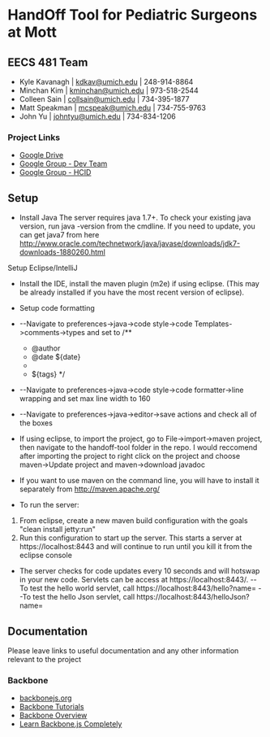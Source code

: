 # HandOff Tool for Pediatric Surgeons at Mott

## EECS 481 Team
* Kyle Kavanagh | kdkav@umich.edu | 248-914-8864
* Minchan Kim | kminchan@umich.edu | 973-518-2544
* Colleen Sain | collsain@umich.edu | 734-395-1877
* Matt Speakman | mcspeak@umich.edu | 734-755-9763
* John Yu | johntyu@umich.edu | 734-834-1206

### Project Links
* [Google Drive](https://drive.google.com/a/umich.edu/folderview?id=0B8zz7U-1l1l4Zm1DV01NU1Q4N1U&usp=sharing)
* [Google Group - Dev Team](https://groups.google.com/forum/#!forum/mott-handoff-project-dev-team)
* [Google Group - HCID](https://groups.google.com/forum/#!forum/hcid-2014)

## Setup
* Install Java
The server requires java 1.7+. To check your existing java version, run java -version from the cmdline.  If you need to update, you can get java7 from here
http://www.oracle.com/technetwork/java/javase/downloads/jdk7-downloads-1880260.html

Setup Eclipse/IntelliJ
* Install the IDE, install the maven plugin (m2e) if using eclipse. (This may be already installed if you have the most recent version of eclipse).
* Setup code formatting
*  --Navigate to preferences->java->code style->code Templates->comments->types and set to
    /**
     * @author <Name>
     * @date ${date}
     *
     * ${tags}
    */
*  --Navigate to preferences->java->code style->code formatter->line wrapping and set max line width to 160
*  --Navigate to preferences->java->editor->save actions and check all of the boxes
* If using eclipse, to import the project, go to File->import->maven project, then navigate to the handoff-tool folder in the repo.  I would reccomend after importing the project to right click on the project and choose maven->Update project and maven->download javadoc

* If you want to use maven on the command line, you will have to install it separately from http://maven.apache.org/

* To run the server:
1. From eclipse, create a new maven build configuration with the goals "clean install jetty:run"
2. Run this configuration to start up the server.  This starts a server at https://localhost:8443 and will continue to run until you kill it from the eclipse console

* The server checks for code updates every 10 seconds and will hotswap in your new code.
Servlets can be access at https://localhost:8443/<servletname>.
--To test the hello world servlet, call https://localhost:8443/hello?name=<yournamehere>
--To test the hello Json servlet, call https://localhost:8443/helloJson?name=<yournamehere>



## Documentation
Please leave links to useful documentation and any other information relevant to the project

### Backbone
* [backbonejs.org](http://backbonejs.org/)
* [Backbone Tutorials](http://backbonetutorials.com/)
* [Backbone Overview](http://documentcloud.github.io/backbone/docs/backbone.html)
* [Learn Backbone.js Completely](http://javascriptissexy.com/learn-backbone-js-completely/)
